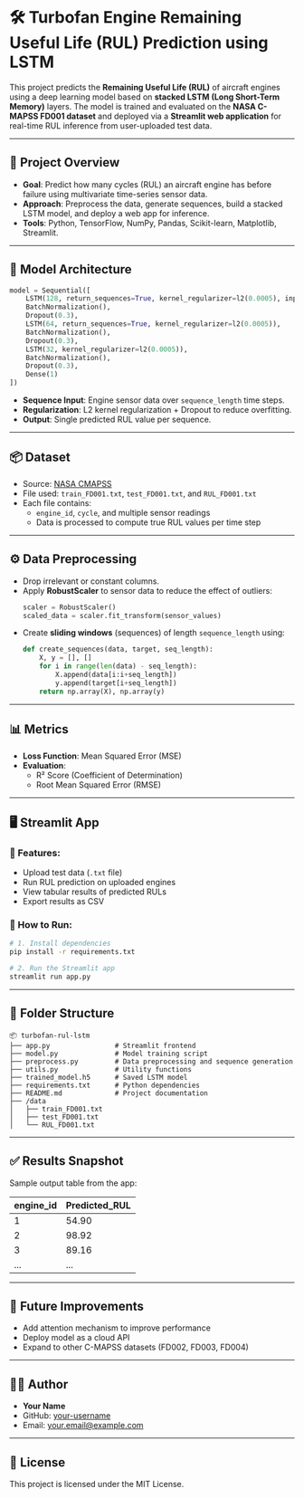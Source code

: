 
# 🛠️ Turbofan Engine Remaining Useful Life (RUL) Prediction using LSTM

This project predicts the **Remaining Useful Life (RUL)** of aircraft engines using a deep learning model based on **stacked LSTM (Long Short-Term Memory)** layers. The model is trained and evaluated on the **NASA C-MAPSS FD001 dataset** and deployed via a **Streamlit web application** for real-time RUL inference from user-uploaded test data.

---

## 🚀 Project Overview

- **Goal**: Predict how many cycles (RUL) an aircraft engine has before failure using multivariate time-series sensor data.
- **Approach**: Preprocess the data, generate sequences, build a stacked LSTM model, and deploy a web app for inference.
- **Tools**: Python, TensorFlow, NumPy, Pandas, Scikit-learn, Matplotlib, Streamlit.

---

## 🧠 Model Architecture

```python
model = Sequential([
    LSTM(128, return_sequences=True, kernel_regularizer=l2(0.0005), input_shape=(sequence_length, num_features)),
    BatchNormalization(),
    Dropout(0.3),
    LSTM(64, return_sequences=True, kernel_regularizer=l2(0.0005)),
    BatchNormalization(),
    Dropout(0.3),
    LSTM(32, kernel_regularizer=l2(0.0005)),
    BatchNormalization(),
    Dropout(0.3),
    Dense(1)
])
```

- **Sequence Input**: Engine sensor data over `sequence_length` time steps.
- **Regularization**: L2 kernel regularization + Dropout to reduce overfitting.
- **Output**: Single predicted RUL value per sequence.

---

## 📦 Dataset

- Source: [NASA CMAPSS](https://data.nasa.gov/dataset/C-MAPSS-Aircraft-Engine-Simulator-Data/xaut-bemq)
- File used: `train_FD001.txt`, `test_FD001.txt`, and `RUL_FD001.txt`
- Each file contains:
  - `engine_id`, `cycle`, and multiple sensor readings
  - Data is processed to compute true RUL values per time step

---

## ⚙️ Data Preprocessing

- Drop irrelevant or constant columns.
- Apply **RobustScaler** to sensor data to reduce the effect of outliers:
  ```python
  scaler = RobustScaler()
  scaled_data = scaler.fit_transform(sensor_values)
  ```
- Create **sliding windows** (sequences) of length `sequence_length` using:
  ```python
  def create_sequences(data, target, seq_length):
      X, y = [], []
      for i in range(len(data) - seq_length):
          X.append(data[i:i+seq_length])
          y.append(target[i+seq_length])
      return np.array(X), np.array(y)
  ```

---

## 📊 Metrics

- **Loss Function**: Mean Squared Error (MSE)
- **Evaluation**: 
  - R² Score (Coefficient of Determination)
  - Root Mean Squared Error (RMSE)

---

## 🖥️ Streamlit App

### 🔧 Features:
- Upload test data (`.txt` file)
- Run RUL prediction on uploaded engines
- View tabular results of predicted RULs
- Export results as CSV

### 🚀 How to Run:

```bash
# 1. Install dependencies
pip install -r requirements.txt

# 2. Run the Streamlit app
streamlit run app.py
```

---

## 📁 Folder Structure

```
📦 turbofan-rul-lstm
├── app.py                # Streamlit frontend
├── model.py              # Model training script
├── preprocess.py         # Data preprocessing and sequence generation
├── utils.py              # Utility functions
├── trained_model.h5      # Saved LSTM model
├── requirements.txt      # Python dependencies
├── README.md             # Project documentation
├── /data
│   ├── train_FD001.txt
│   ├── test_FD001.txt
│   └── RUL_FD001.txt
```

---

## ✅ Results Snapshot

Sample output table from the app:

| engine_id | Predicted_RUL |
|-----------|----------------|
| 1         | 54.90          |
| 2         | 98.92          |
| 3         | 89.16          |
| ...       | ...            |

---

## 📌 Future Improvements

- Add attention mechanism to improve performance
- Deploy model as a cloud API
- Expand to other C-MAPSS datasets (FD002, FD003, FD004)

---

## 👨‍💻 Author

- **Your Name**
- GitHub: [your-username](https://github.com/your-username)
- Email: your.email@example.com

---

## 📜 License

This project is licensed under the MIT License.
